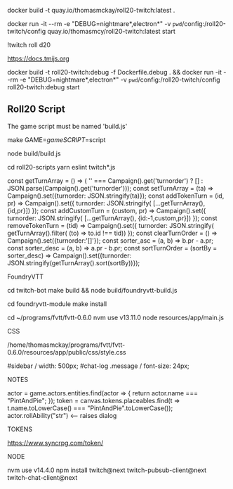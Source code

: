 
docker build -t quay.io/thomasmckay/roll20-twitch:latest .

docker run -it --rm -e "DEBUG=nightmare*,electron*" -v `pwd`/config:/roll20-twitch/config quay.io/thomasmcy/roll20-twitch:latest start

!twitch roll d20

https://docs.tmijs.org

docker build -t roll20-twitch:debug -f Dockerfile.debug . && docker run -it --rm -e "DEBUG=nightmare*,electron*" -v `pwd`/config:/roll20-twitch/config roll20-twitch:debug start

## Roll20 Script

The game script must be named 'build.js'

make GAME=$game SCRIPT=$script


node build/build.js

cd roll20-scripts
yarn eslint twitch*.js



const getTurnArray = () => ( '' === Campaign().get('turnorder') ? [] : JSON.parse(Campaign().get('turnorder')));
const setTurnArray = (ta) => Campaign().set({turnorder: JSON.stringify(ta)});
const addTokenTurn = (id, pr) => Campaign().set({ turnorder: JSON.stringify( [...getTurnArray(), {id,pr}]) });
const addCustomTurn = (custom, pr) => Campaign().set({ turnorder: JSON.stringify( [...getTurnArray(), {id:-1,custom,pr}]) });
const removeTokenTurn = (tid) => Campaign().set({ turnorder: JSON.stringify( getTurnArray().filter( (to) => to.id !== tid)) });
const clearTurnOrder = () => Campaign().set({turnorder:'[]'});
const sorter_asc = (a, b) => b.pr - a.pr;
const sorter_desc = (a, b) => a.pr - b.pr;
const sortTurnOrder = (sortBy = sorter_desc) => Campaign().set({turnorder: JSON.stringify(getTurnArray().sort(sortBy))});

FoundryVTT

cd twitch-bot
make build && node build/foundryvtt-build.js

cd foundryvtt-module
make install

cd ~/programs/fvtt/fvtt-0.6.0
nvm use v13.11.0
node resources/app/main.js

CSS

/home/thomasmckay/programs/fvtt/fvtt-0.6.0/resources/app/public/css/style.css

#sidebar / width: 500px;
#chat-log .message / font-size: 24px;


NOTES

actor = game.actors.entities.find(actor => { return actor.name === "PintAndPie"; });
token = canvas.tokens.placeables.find(t => t.name.toLowerCase() === "PintAndPie".toLowerCase());
actor.rollAbility("str")  <-- raises dialog

TOKENS

https://www.syncrpg.com/token/

NODE

nvm use v14.4.0
npm install twitch@next twitch-pubsub-client@next twitch-chat-client@next
